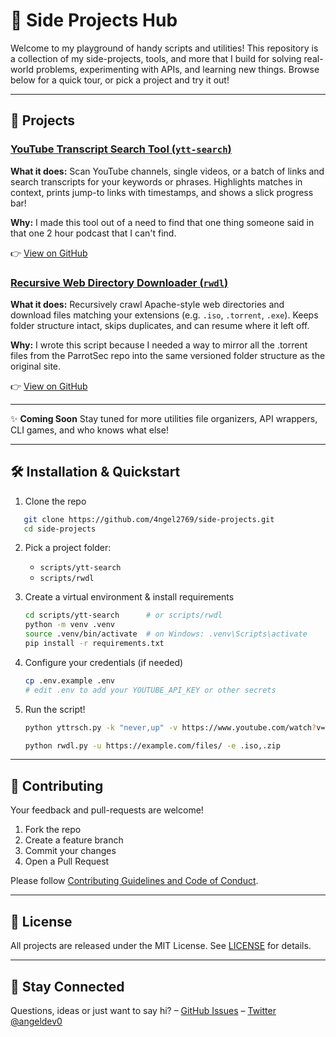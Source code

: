 # 🔨 Side Projects Hub

Welcome to my playground of handy scripts and utilities!
This repository is a collection of my side-projects, tools, and more that I build for solving real-world problems, experimenting with APIs, and learning new things. Browse below for a quick tour, or pick a project and try it out!

---

## 🚀 Projects

### [YouTube Transcript Search Tool (`ytt-search`)](scripts/ytt-search/README.md)
 **What it does:**
Scan YouTube channels, single videos, or a batch of links and search transcripts for your keywords or phrases.
Highlights matches in context, prints jump-to links with timestamps, and shows a slick progress bar!

 **Why:**
I made this tool out of a need to find that one thing someone said in that one 2 hour podcast that I can't find.

👉 [View on GitHub](scripts/ytt-search/README.md)

### [Recursive Web Directory Downloader (`rwdl`)](scripts/rwdl/README.md)
 **What it does:**
Recursively crawl Apache-style web directories and download files matching your extensions (e.g. `.iso`, `.torrent`, `.exe`).
Keeps folder structure intact, skips duplicates, and can resume where it left off.

 **Why:**
I wrote this script because I needed a way to mirror all the .torrent files from the ParrotSec repo into the same versioned folder structure as the original site.

👉 [View on GitHub](scripts/rwdl/README.md)

---

✨ **Coming Soon**
Stay tuned for more utilities file organizers, API wrappers, CLI games, and who knows what else!

---

## 🛠 Installation & Quickstart

1. Clone the repo
```bash
   git clone https://github.com/4ngel2769/side-projects.git
   cd side-projects
   ```

2. Pick a project folder:
   - `scripts/ytt-search`
   - `scripts/rwdl`

3. Create a virtual environment & install requirements
   ```bash
   cd scripts/ytt-search      # or scripts/rwdl
   python -m venv .venv
   source .venv/bin/activate  # on Windows: .venv\Scripts\activate
   pip install -r requirements.txt
   ```

4. Configure your credentials (if needed)
   ```bash
   cp .env.example .env
   # edit .env to add your YOUTUBE_API_KEY or other secrets
   ```

5. Run the script!
   ```bash
   python yttrsch.py -k "never,up" -v https://www.youtube.com/watch?v=dQw4w9WgXcQ
   
   python rwdl.py -u https://example.com/files/ -e .iso,.zip
   ```

---

## 💚 Contributing

Your feedback and pull-requests are welcome!
1. Fork the repo
2. Create a feature branch
3. Commit your changes
4. Open a Pull Request

Please follow [Contributing Guidelines and Code of Conduct](CONTRIBUTING.md).

---

## 📄 License

All projects are released under the MIT License.
See [LICENSE](LICENSE) for details.

---

## 📡 Stay Connected

Questions, ideas or just want to say hi?
– [GitHub Issues](https://github.com/4ngel2769/side-projects/issues)
– [Twitter @angeldev0](https://twitter.com/angeldev0)
<!-- – [LinkedIn](https://www.linkedin.com/in/???/) -->
